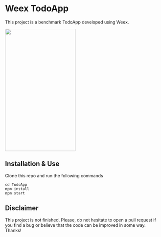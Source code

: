 # Weex TodoApp

This project is a benchmark TodoApp developed using Weex.

<img src="http://res.cloudinary.com/manuelrdsg/image/upload/v1536486821/Fig_8_yrgbtb.png" width="230" height="400" />

## Installation & Use

Clone this repo and run the following commands

```
cd TodoApp
npm install
npm start
```

## Disclaimer

This project is not finished. Please, do not hesitate to open a pull request if you find a bug or believe that the code can be improved in some way. Thanks!
